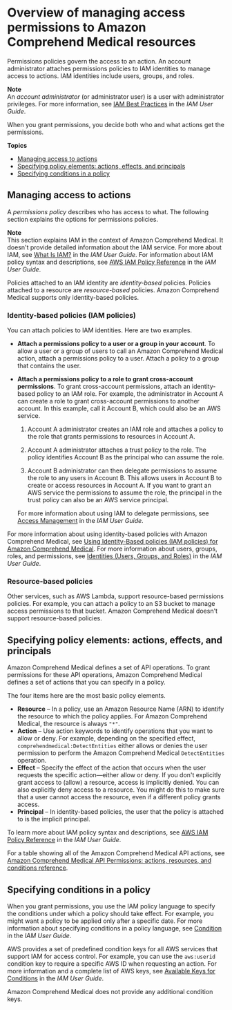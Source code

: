 # Overview of managing access permissions to Amazon Comprehend Medical resources<a name="security-iam-accesscontrol"></a>

Permissions policies govern the access to an action\. An account administrator attaches permissions policies to IAM identities to manage access to actions\. IAM identities include users, groups, and roles\.

**Note**  
An *account administrator* \(or administrator user\) is a user with administrator privileges\. For more information, see [IAM Best Practices](https://docs.aws.amazon.com/IAM/latest/UserGuide/best-practices.html) in the *IAM User Guide*\.

When you grant permissions, you decide both who and what actions get the permissions\.

**Topics**
+ [Managing access to actions](#access-control-manage-access-intro-med)
+ [Specifying policy elements: actions, effects, and principals](#access-control-specify-comprehend-actions-med)
+ [Specifying conditions in a policy](#specifying-conditions-med)

## Managing access to actions<a name="access-control-manage-access-intro-med"></a>



A *permissions policy* describes who has access to what\. The following section explains the options for permissions policies\.

**Note**  
This section explains IAM in the context of Amazon Comprehend Medical\. It doesn't provide detailed information about the IAM service\. For more about IAM, see [What Is IAM?](https://docs.aws.amazon.com/IAM/latest/UserGuide/introduction.html) in the *IAM User Guide*\. For information about IAM policy syntax and descriptions, see [AWS IAM Policy Reference](https://docs.aws.amazon.com/IAM/latest/UserGuide/reference_policies.html) in the *IAM User Guide*\.

Policies attached to an IAM identity are *identity\-based* policies\. Policies attached to a resource are *resource\-based* policies\. Amazon Comprehend Medical supports only identity\-based policies\. 

### Identity\-based policies \(IAM policies\)<a name="access-control-manage-access-intro-iam-policies-med"></a>

You can attach policies to IAM identities\. Here are two examples\.
+ **Attach a permissions policy to a user or a group in your account**\. To allow a user or a group of users to call an Amazon Comprehend Medical action, attach a permissions policy to a user\. Attach a policy to a group that contains the user\.
+ **Attach a permissions policy to a role to grant cross\-account permissions**\. To grant cross\-account permissions, attach an identity\-based policy to an IAM role\. For example, the administrator in Account A can create a role to grant cross\-account permissions to another account\. In this example, call it Account B, which could also be an AWS service\.

  1. Account A administrator creates an IAM role and attaches a policy to the role that grants permissions to resources in Account A\.

  1. Account A administrator attaches a trust policy to the role\. The policy identifies Account B as the principal who can assume the role\. 

  1. Account B administrator can then delegate permissions to assume the role to any users in Account B\. This allows users in Account B to create or access resources in Account A\. If you want to grant an AWS service the permissions to assume the role, the principal in the trust policy can also be an AWS service principal\.

  For more information about using IAM to delegate permissions, see [Access Management](https://docs.aws.amazon.com/IAM/latest/UserGuide/access.html) in the *IAM User Guide*\.

For more information about using identity\-based policies with Amazon Comprehend Medical, see [Using Identity\-Based policies \(IAM policies\) for Amazon Comprehend Medical](security-iam-permissions.md)\. For more information about users, groups, roles, and permissions, see [Identities \(Users, Groups, and Roles\)](https://docs.aws.amazon.com/IAM/latest/UserGuide/id.html) in the *IAM User Guide*\. 

### Resource\-based policies<a name="access-control-manage-access-intro-resource-policies-med"></a>

Other services, such as AWS Lambda, support resource\-based permissions policies\. For example, you can attach a policy to an S3 bucket to manage access permissions to that bucket\. Amazon Comprehend Medical doesn't support resource\-based policies\. 

## Specifying policy elements: actions, effects, and principals<a name="access-control-specify-comprehend-actions-med"></a>

Amazon Comprehend Medical defines a set of API operations\. To grant permissions for these API operations, Amazon Comprehend Medical defines a set of actions that you can specify in a policy\. 

The four items here are the most basic policy elements\.
+ **Resource** – In a policy, use an Amazon Resource Name \(ARN\) to identify the resource to which the policy applies\. For Amazon Comprehend Medical, the resource is always `"*"`\.
+ **Action** – Use action keywords to identify operations that you want to allow or deny\. For example, depending on the specified effect, `comprehendmedical:DetectEntities` either allows or denies the user permission to perform the Amazon Comprehend Medical `DetectEntities` operation\.
+ **Effect** – Specify the effect of the action that occurs when the user requests the specific action—either allow or deny\. If you don't explicitly grant access to \(allow\) a resource, access is implicitly denied\. You can also explicitly deny access to a resource\. You might do this to make sure that a user cannot access the resource, even if a different policy grants access\.
+ **Principal** – In identity\-based policies, the user that the policy is attached to is the implicit principal\. 

To learn more about IAM policy syntax and descriptions, see [AWS IAM Policy Reference](https://docs.aws.amazon.com/IAM/latest/UserGuide/reference_policies.html) in the *IAM User Guide*\.

For a table showing all of the Amazon Comprehend Medical API actions, see [Amazon Comprehend Medical API Permissions: actions, resources, and conditions reference](security-iam-resources.md)\.

## Specifying conditions in a policy<a name="specifying-conditions-med"></a>

When you grant permissions, you use the IAM policy language to specify the conditions under which a policy should take effect\. For example, you might want a policy to be applied only after a specific date\. For more information about specifying conditions in a policy language, see [Condition](https://docs.aws.amazon.com/IAM/latest/UserGuide/reference_policies_elements.html#Condition) in the *IAM User Guide*\. 

AWS provides a set of predefined condition keys for all AWS services that support IAM for access control\. For example, you can use the `aws:userid` condition key to require a specific AWS ID when requesting an action\. For more information and a complete list of AWS keys, see [Available Keys for Conditions](https://docs.aws.amazon.com/IAM/latest/UserGuide/reference_policies_elements.html#AvailableKeys) in the *IAM User Guide*\. 

Amazon Comprehend Medical does not provide any additional condition keys\.